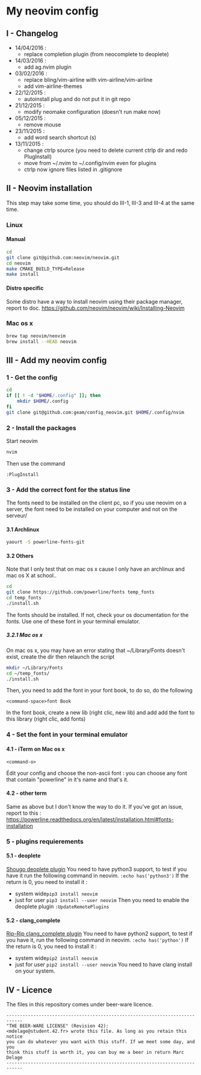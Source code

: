 # My neovim config
## I - Changelog
- 14/04/2016 :
    - replace completion plugin (from neocomplete to deoplete)
- 14/03/2016 :
    - add ag.nvim plugin
- 03/02/2016 :
    - replace bling/vim-airline with vim-airline/vim-airline
    - add vim-airline-themes
- 22/12/2015 :
    - autoinstall plug and do not put it in git repo
- 21/12/2015 :
    - modify neomake configuration (doesn't run make now)
- 05/12/2015 :
    - remove mouse
- 23/11/2015 :
    - add word search shortcut (<Leader>s)
- 13/11/2015 :
    - change ctrlp source (you need to delete current ctrlp dir and redo PlugInstall)
    - move from ~/.nvim to ~/.config/nvim even for plugins
    - ctrlp now ignore files listed in .gitignore

## II - Neovim installation
This step may take some time, you should do III-1, III-3 and III-4 at the same time.
### Linux
#### Manual
```bash
cd
git clone git@github.com:neovim/neovim.git
cd neovim
make CMAKE_BUILD_TYPE=Release
make install
```
#### Distro specific
Some distro have a way to install neovim using their package manager, report to doc.
https://github.com/neovim/neovim/wiki/Installing-Neovim
### Mac os x
```bash
brew tap neovim/neovim
brew install --HEAD neovim
```
## III - Add my neovim config
### 1 - Get the config
```bash
cd
if [[ ! -d "$HOME/.config" ]]; then
    mkdir $HOME/.config
fi
git clone git@github.com:geam/config_neovim.git $HOME/.config/nvim
```
### 2 - Install the packages
Start neovim
```bash
nvim
```
Then use the command
```vim
:PlugInstall
```
### 3 - Add the correct font for the status line
The fonts need to be installed on the client pc, so if you use neovim on a server, the font need to be installed on your computer and not on the serveur/
#### 3.1 Archlinux
```bash
yaourt -S powerline-fonts-git
```
#### 3.2 Others
Note that I only test that on mac os x cause I only have an archlinux and mac os X at school..
```bash
cd
git clone https://github.com/powerline/fonts temp_fonts
cd temp_fonts
./install.sh
```
The fonts should be installed. If not, check your os documentation for the fonts.
Use one of these font in your terminal emulator.
##### 3.2.1 Mac os x
On mac os x, you may have an error stating that ~/Library/Fonts doesn't exist, create the dir then relaunch the script
```bash
mkdir ~/Library/Fonts
cd ~/temp_fonts/
./install.sh
```
Then, you need to add the font in your font book, to do so, do the following
```
<command-space>font Book
```
In the font book, create a new lib (right clic, new lib) and add add the font to this library (right clic, add fonts)
### 4 - Set the font in your terminal emulator
#### 4.1 - iTerm on Mac os x
```
<command-o>
```
Édit your config and choose the non-ascii font : you can choose any font that contain "powerline" in it's name and that's it.
#### 4.2 - other term
Same as above but I don't know the way to do it. If you've got an issue, report to this : https://powerline.readthedocs.org/en/latest/installation.html#fonts-installation
### 5 - plugins requierements
#### 5.1 - deoplete
[Shougo deoplete plugin](https://github.com/Shougo/deoplete.nvim)
You need to have python3 support, to test if you have it run the following command in neovim.
`:echo has('python3')`
If the return is 0, you need to install it :
* system wide`pip3 install neovim`
* just for user `pip3 install --user neovim`
Then you need to enable the deoplete plugin `:UpdateRemotePlugins`
#### 5.2 - clang_complete
[Rip-Rip clang_complete plugin](https://github.com/Rip-Rip/clang_complete)
You need to have python2 support, to test if you have it, run the following command in neovim.
`:echo has('python')`
If the return is 0, you need to install it :
* system wide`pip2 install neovim`
* just for user `pip2 install --user neovim`
You need to have clang install on your system.
## IV - Licence
The files in this repository comes under beer-ware licence.
```
----------------------------------------------------------------------------
"THE BEER-WARE LICENSE" (Revision 42):
<mdelage@student.42.fr> wrote this file. As long as you retain this notice
you can do whatever you want with this stuff. If we meet some day, and you
think this stuff is worth it, you can buy me a beer in return Marc Delage
----------------------------------------------------------------------------
```
